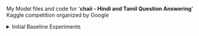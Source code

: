 My Model files and code for '**chaii - Hindi and Tamil Question Answering**' Kaggle competition organized by Google

<details>
  <summary>Initial Baseline Experiments</summary>

<br>

[Link to Weights and Biases 🔥 Interactive Dashboard](https://wandb.ai/sauravmaheshkar/chaii/reports/Baseline-Models-LB--Vmlldzo5NzYzMTE).

<br>

All models were taken from [**Huggingface Question Answering Models**](https://www.kaggle.com/sauravmaheshkar/huggingface-question-answering-models) trained using @rhtsingh's processed dataset [ [**External Data - MLQA, XQUAD Preprocessing**](https://www.kaggle.com/rhtsingh/external-data-mlqa-xquad-preprocessing) ] using huggingface/transformers inbuilt [**weights and biases logger**](https://docs.wandb.ai/guides/integrations/huggingface).

![](https://raw.githubusercontent.com/SauravMaheshkar/chaii-Hindi-Tamil-QA/500ff923d44525d25d28a7b299995200b36c76cd/assets/Evaluation%20Loss.svg)

### The Model Weights can be found [here](https://www.kaggle.com/sauravmaheshkar/chaiifinetunedbaselinemodels)

|**Name**                                                |**Training Loss**| **Evaluation Loss**         |
|-----------------------------------------------------|----------|-------------------|
|electra-base-squad2                                  |1.9823    |2.27 |
|distilbert-base-cased-distilled-squad                |1.1694    |1.31 |
|bert-base-cased-squad2                               |1.0992    |1.26  |
|distilbert-base-uncased-distilled-squad              |1.0642    |1.19 |
|bert-large-uncased-whole-word-masking-squad2         |0.9206    |1.02 |
|bert-large-uncased-whole-word-masking-finetuned-squad|0.9068    |1.01  |
|xlm-roberta-base-squad2                              |0.7908    |0.90 |
|distilbert-**multi**-finetuned-for-xqua-on-tydiqa        |0.7827    |0.89  |
|bert-**multi**-uncased-finetuned-xquadv1                 |0.7072    |0.93 |
|bert-**multi**-cased-finetuned-xquadv1                   |0.6517    |0.74 |
|bert-base-**multilingual**-cased-finetuned-squad         |0.6257    |0.73 |
|xlm-**multi**-roberta-large-squad2                       |0.6209    |0.74  |
|bert-**multi**-cased-finedtuned-xquad-tydiqa-goldp       |0.6156    |0.70 |
|roberta-large-squad2                                 |0.2488    |0.36 |
|roberta-base-squad2                                  |0.236     |0.35|
</details>
